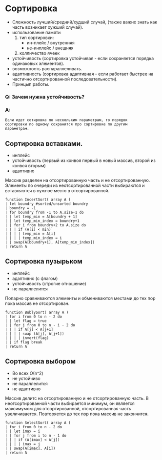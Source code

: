 # Сортировка

* Сложность лучший/средний/худший случай, (также важно знать как часть возникает хужший случай).
* использование памяти
    1. тип сортировки:
        - ин-плейс / внутренняя
        - не-инплейс / внешняя
    2. колличество ячеек
* устойчивость (сортировка устойчивая - если сохраняется порядка одинаковых элементов).
* возможность распараллеливать.
* адаптивность (сортировка адаптивная - если работает быстрее на частично отсортированной последовательности).
* Принцып работы.

### Q: Зачем нужна устойчивость?
### A:
    Если идет сотировка по нескольким параметрам, то порядок
    сортировки по одному сохранится про сортировке по другим
    параметрам.

## Сортировка вставками.

* инплейс
* устойчивость (первый из конвоя первый в новый массив, второй из конвоя вторым)
* адаптивно

Массив разделен на отсортированную часть и не отсортированную. Элементы по очереди из неотсортированной части выбираются и вставляются в нужное место в отсортированной.

```
function IncertSort( array A )
| let boundry #sorted/unsorted boundry
| boundry = -1
| for boundry from -1 to A.size-1 do
| | let temp_min = A[boundry + 1]
| | let temp_min_index = boundry+1
| | for i from boundry+2 to A.size do
| | | if (A[i] < min)
| | | | temp_min = A[i]
| | | | temp_min_index = i
| | swap(A[boundry+1], A[temp_min_index])
| return A
```

## Сортировка пузырьком

* инплейс
* адаптивно (с флагом)
* устойчивость (строгие отношение)
* не параллелится

Попарно сравниваются элементы и обмениваются местами до тех пор пока массив не отсортирован.

```
function BublySort( array A )
| for i from 0 to n - 2 do
| | let flag = true
| | for j from 0 to n - i - 2 do
| | | if A[j] < A[j+1]
| | | | swap (A[j], A[j+1])
| | | | invert(flag)
| | if flag break
| return A
```

## Сортировка выбором

* Во всех О(n^2)
* не устойчиво
* не параллелится
* не адаптивно

Массив делитс на отсортированную и не отсортированную часть. В неотсортированной части выбирается минимум, он является максимумом для отсортированной, отсортированная часть увеличивается. Повторяется до тех пор пока массив не закончится.

```
function SelectSort( array A )
| for i from 0 to n - 2 do
| | let imax = i
| | for j from i to n - 1 do
| | | if (A[imax] < A[j])
| | | | imax = j
| | swap(A[imax], A[i])
| return A
```
